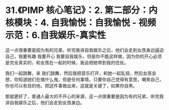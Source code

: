 # 31.《PIMP 核心笔记》：2. 第二部分：内核模块：4. 自我愉悦：自我愉悦 - 视频示范：6.自我娱乐-真实性

这一点很重要是因为有的兄弟，听完我讲自我娱乐之后，他们会走到女孩身边逼迫自己，我要有趣 我要开心 我要自我娱乐，但是你不能这样做，因为你的开心必须是完全真实的，和女孩在一起的时候，我会把她带到我的住处。

我们一起跳舞，来 我们跳舞，然后我把音乐打开，和她一起乱扭，然后女孩会想，你知道她们在搞什么鬼，但是任何事情，只要你自己觉得有意思，嘲笑自己，你也可以有目的地，把这件事做出来，这就是关键了，如果你自黑。

那就更好了，普通人最大的不开心的来源，这一点很重要是因为有的兄弟，听完我讲自我娱乐之后，他们会走到女孩身边。